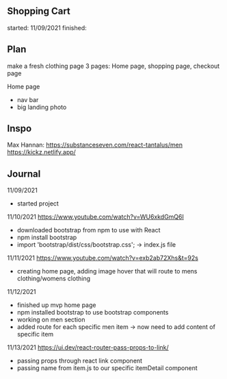 ## Shopping Cart

started: 11/09/2021
finished:

## Plan

make a fresh clothing page
3 pages: Home page, shopping page, checkout page

Home page

- nav bar
- big landing photo

## Inspo

Max Hannan: https://substanceseven.com/react-tantalus/men
https://kickz.netlify.app/

## Journal

11/09/2021

- started project

11/10/2021
https://www.youtube.com/watch?v=WU6xkdGmQ6I

- downloaded bootstrap from npm to use with React
- npm install bootstrap
- import 'bootstrap/dist/css/bootstrap.css'; -> index.js file

11/11/2021
https://www.youtube.com/watch?v=exb2ab72Xhs&t=92s

- creating home page, adding image hover that will route to mens clothing/womens clothing

11/12/2021
- finished up mvp home page
- npm installed bootstrap to use bootstrap components
- working on men section
- added route for each specific men item -> now need to add content of specific item 

11/13/2021
https://ui.dev/react-router-pass-props-to-link/
- passing props through react link component
- passing name from item.js to our specific itemDetail component